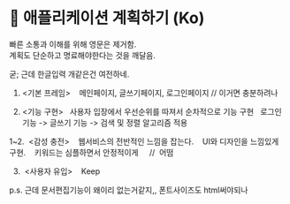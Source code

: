 # 📝 애플리케이션 계획하기 (Ko)

빠른 소통과 이해를 위해 영문은 제거함.\
계획도 단순하고 명료해야한다는 것을 깨달음.

굳; 근데 한글입력 개같은건 여전하네.

1.  <기본 프레임>
    메인페이지, 글쓰기페이지, 로그인페이지 // 이거면 충분하려나

2.  <기능 구현>
   사용자 입장에서 우선순위를 따져서 순차적으로 기능 구현
   로그인기능 -> 글쓰기 기능 -> 검색 및 정렬 알고리즘 적용

1~2.  <감성 충전>
    웹서비스의 전반적인 느낌을 잡는다.
    UI와 디자인을 느낌있게 구현.
    키워드는 심플하면서 안정적이게      //  어떰
    
3.  <사용자 유입>
    Keep
    


p.s. 근데 문서편집기능이 왜이리 없는거같지,, 폰트사이즈도 html써야되나
